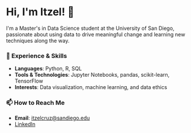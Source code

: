 # Hi, I'm Itzel! 👋

I'm a Master's in Data Science student at the University of San Diego, passionate about using data to drive meaningful change and learning new techniques along the way.

### 💼 Experience & Skills
- **Languages**: Python, R, SQL
- **Tools & Technologies**: Jupyter Notebooks, pandas, scikit-learn, TensorFlow
- **Interests**: Data visualization, machine learning, and data ethics

### 📫 How to Reach Me
- **Email**: itzelcruz@sandiego.edu
- [LinkedIn](https://www.linkedin.com/in/itzel-cruz-a944b5261/)


